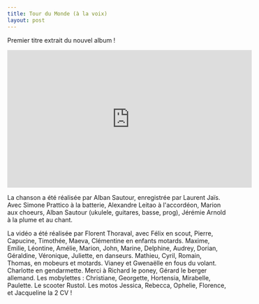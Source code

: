 ```yaml
---
title: Tour du Monde (à la voix)
layout: post
---
```

Premier titre extrait du nouvel album !

<iframe width="560" height="315" src="https://www.youtube.com/embed/8NiBaJ70Db4" frameborder="0" allow="accelerometer; autoplay; encrypted-media; gyroscope; picture-in-picture" allowfullscreen></iframe>

La chanson a été réalisée par Alban Sautour, enregistrée par Laurent Jaïs. Avec Simone Prattico à la batterie, Alexandre Leitao à l'accordéon, Marion aux choeurs, Alban Sautour (ukulele, guitares, basse, prog), Jérémie Arnold à la plume et au chant.

La vidéo a été réalisée par Florent Thoraval, avec Félix en scout, Pierre, Capucine, Timothée, Maeva, Clémentine en enfants motards. Maxime, Emilie, Léontine, Amélie, Marion, John, Marine, Delphine, Audrey, Dorian, Géraldine, Véronique, Juliette, en danseurs. Mathieu, Cyril, Romain, Thomas, en mobeurs et motards. Vianey et Gwenaëlle en fous du volant. Charlotte en gendarmette. Merci à Richard le poney, Gérard le berger allemand. Les mobylettes : Christiane, Georgette, Hortensia, Mirabelle, Paulette. Le scooter Rustol. Les motos Jessica, Rebecca, Ophelie, Florence, et Jacqueline la 2 CV !
